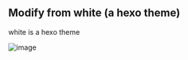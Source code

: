 ## Modify from white (a hexo theme)

white is a hexo theme


![image](https://user-images.githubusercontent.com/108573093/201814408-57f92a80-98b9-4019-8efc-8aab9550930c.png)
